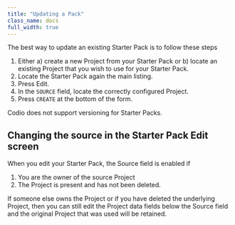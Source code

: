 ```yaml
---
title: "Updating a Pack"
class_name: docs
full_width: true
---
```


The best way to update an existing Starter Pack is to follow these steps

1. Either a) create a new Project from your Starter Pack or b) locate an existing Project that you wish to use for your Starter Pack.
1. Locate the Starter Pack again the main listing.
1. Press Edit.
1. In the `SOURCE` field, locate the correctly configured Project.
1. Press `CREATE` at the bottom of the form.

Codio does not support versioning for Starter Packs.

## Changing the source in the Starter Pack Edit screen
When you edit your Starter Pack, the Source field is enabled if 

1. You are the owner of the source Project
1. The Project is present and has not been deleted.

If someone else owns the Project or if you have deleted the underlying Project, then you can still edit the Project data fields below the Source field and the original Project that was used will be retained.